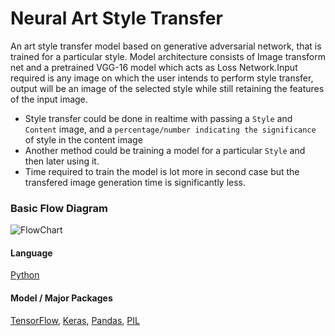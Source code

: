 # Neural Art Style Transfer
An art style transfer model based on generative adversarial network, that is trained for a particular style. Model architecture consists of Image transform net and a pretrained VGG-16 model which acts as Loss Network.Input required is any image on which the user intends to perform style transfer, output will be an image of the selected style while still retaining the features of the input image.

* Style transfer could be done in realtime with passing a `Style` and `Content` image, and a `percentage/number indicating the significance` of style in the content image
* Another method could be training a model for a particular `Style` and then later using it.
* Time required to train the model is lot more in second case but the transfered image generation time is significantly less.

### Basic Flow Diagram
![FlowChart](https://github.com/shivanshu1641/Neural-Art-Style-Transfer/FlowChart.png?raw=true)

#### Language

[Python](https://linktodocumentation)

#### Model / Major Packages
[TensorFlow](https://tensorflow.org/),
[Keras](https://keras.io/),
[Pandas](https://pandas.pydata.org/),
[PIL](https://pypi.org/project/Pillow/)

